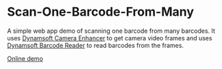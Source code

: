 # Scan-One-Barcode-From-Many

A simple web app demo of scanning one barcode from many barcodes. It uses [Dynamsoft Camera Enhancer](https://www.dynamsoft.com/camera-enhancer/docs/introduction/) to get camera video frames and uses [Dynamsoft Barcode Reader](https://www.dynamsoft.com/barcode-reader/overview/) to read barcodes from the frames.

[Online demo](https://tony-xlh.github.io/Scan-One-Barcode-From-Many/)
